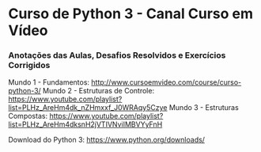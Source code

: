 # Curso de Python 3 - Canal Curso em Vídeo

### Anotações das Aulas, Desafios Resolvidos e Exercícios Corrigidos

Mundo 1 - Fundamentos: http://www.cursoemvideo.com/course/curso-python-3/
Mundo 2 - Estruturas de Controle: https://www.youtube.com/playlist?list=PLHz_AreHm4dk_nZHmxxf_J0WRAqy5Czye
Mundo 3 - Estruturas Compostas: https://www.youtube.com/playlist?list=PLHz_AreHm4dksnH2jVTIVNviIMBVYyFnH

Download do Python 3: https://www.python.org/downloads/
